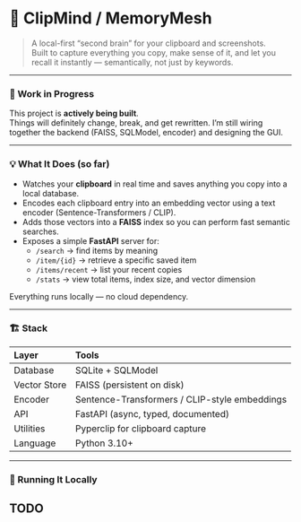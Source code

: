 # 🧠 ClipMind / MemoryMesh

> A local-first “second brain” for your clipboard and screenshots.  
> Built to capture everything you copy, make sense of it, and let you recall it instantly — semantically, not just by keywords.

---

### 🚧 Work in Progress
This project is **actively being built**.  
Things will definitely change, break, and get rewritten. I’m still wiring together the backend (FAISS, SQLModel, encoder) and designing the GUI.

---

### 💡 What It Does (so far)
- Watches your **clipboard** in real time and saves anything you copy into a local database.
- Encodes each clipboard entry into an embedding vector using a text encoder (Sentence-Transformers / CLIP).
- Adds those vectors into a **FAISS** index so you can perform fast semantic searches.
- Exposes a simple **FastAPI** server for:
  - `/search` → find items by meaning  
  - `/item/{id}` → retrieve a specific saved item  
  - `/items/recent` → list your recent copies  
  - `/stats` → view total items, index size, and vector dimension

Everything runs locally — no cloud dependency.

---

### 🏗️ Stack
| Layer | Tools |
|:--|:--|
| Database | SQLite + SQLModel |
| Vector Store | FAISS (persistent on disk) |
| Encoder | Sentence-Transformers / CLIP-style embeddings |
| API | FastAPI (async, typed, documented) |
| Utilities | Pyperclip for clipboard capture |
| Language | Python 3.10+ |

---

### 🚀 Running It Locally

## TODO
